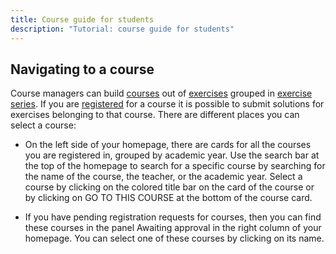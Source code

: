 ```yaml
---
title: Course guide for students
description: "Tutorial: course guide for students"
---
```


## Navigating to a course

Course managers can build [courses]() out of [exercises]() grouped in [exercise series](). If you are [registered]() for a course it is possible to submit solutions for exercises belonging to that course. There are different places you can select a course:

- On the left side of your homepage, there are cards for all the courses you are registered in, grouped by academic year. Use the search bar at the top of the homepage to search for a specific course by searching for the name of the course, the teacher, or the academic year. Select a course by clicking on the colored title bar on the card of the course or by clicking on <span class="guilabel">GO TO THIS COURSE</span> at the bottom of the course card.

- If you have pending registration requests for courses, then you can find these courses in the panel <span class="guilabel">Awaiting approval</span> in the right column of your homepage. You can select one of these courses by clicking on its name.
